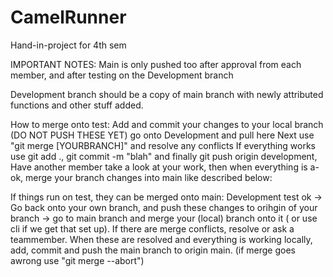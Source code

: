 # CamelRunner
Hand-in-project for 4th sem


IMPORTANT NOTES: 
Main is only pushed too after approval from each member, and after testing on the Development branch

Development branch should be a copy of main branch with newly attributed functions and other stuff added. 

How to merge onto test:
Add and commit your changes to your local branch (DO NOT PUSH THESE YET)
go onto Development and pull here
Next  use "git merge [YOURBRANCH]" and resolve any conflicts
If everything works use git add ., git commit -m "blah" and finally git push origin development,
Have another member take a look at your work, then when everything is a-ok, merge your branch changes into main like described below:

If things run on test, they can be merged onto main: 
Development test ok -> Go back onto your own branch, and push these changes to orihgin of your branch -> go to main branch and merge your (local) branch onto it
( or use cli if we get that set up). 
If there are merge conflicts, resolve or ask a teammember. When these are resolved and everything is working locally, add, commit and push the main branch to origin main. 
(if merge goes awrong use "git merge --abort")
